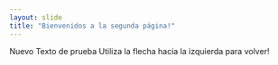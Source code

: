 ```yaml
---
layout: slide
title: "Bienvenidos a la segunda página!"
---
```

Nuevo Texto de prueba
Utiliza la flecha hacia la izquierda para volver!